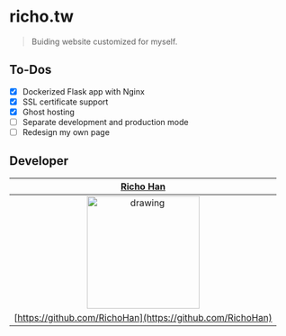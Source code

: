 # richo.tw
> Buiding website customized for myself.

## To-Dos
- [x] Dockerized Flask app with Nginx
- [x] SSL certificate support
- [x] Ghost hosting
- [ ] Separate development and production mode
- [ ] Redesign my own page

## Developer
|                          [**Richo Han**](https://richo.tw/)                          |
|:------------------------------------------------------------------------------------:|
|     <img src="https://richo.tw/static/img/face.jpg" alt="drawing" width="200"/>      |
|              [https://github.com/RichoHan](https://github.com/RichoHan)              |
